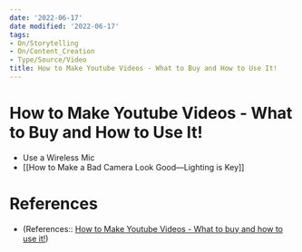 ```yaml
---
date: '2022-06-17'
date modified: '2022-06-17'
tags:
- On/Storytelling
- On/Content_Creation
- Type/Source/Video
title: How to Make Youtube Videos - What to Buy and How to Use It!
---
```


# How to Make Youtube Videos - What to Buy and How to Use It!
- Use a Wireless Mic
- [[How to Make a Bad Camera Look Good—Lighting is Key]]

# References
- (References:: [How to Make Youtube Videos - What to buy and how to use it!](https://www.youtube.com/watch?v=rJTO8GCGU-0))